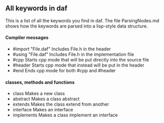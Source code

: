## All keywords in daf
This is a list of all the keywords you find in daf. The file ParsingNodes.md shows how the keywords are parsed into a lisp-style data structure.
#### Compiler messages
* #import "File.daf"     	Includes File.h in the header
* #using "File.daf"      	Includes File.h in the implementation file
* #cpp			 	Starts cpp mode that will be put directly into the source file
* #header               	Starts cpp mode that instead will be put in the header
* #end				Ends cpp mode for both #cpp and #header

#### classes, methods and functions
* class				Makes a new class
* abstract			Makes a class abstract
* extends 			Makes the class extend from another
* interface			Makes an interface
* implements			Makes a class implement an interface